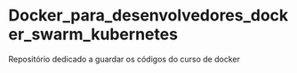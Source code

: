 # Docker_para_desenvolvedores_docker_swarm_kubernetes
Repositório dedicado a guardar os códigos do curso de docker
